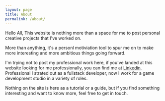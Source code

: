 ```yaml
---
layout: page
title: About
permalink: /about/
---
```


Hello All, This website is nothing more than a space for me to post personal creative projects that I've worked on.

More than anything, it's a personl motiviation tool to spur me on to make more interesting and more ambitious things going forward.

I'm trying not to post my professional work here, if you've landed at this website looking for me professionally, you can find me at [Linkedin](https://www.linkedin.com/in/timothy-wilson-2ba58b48/). Professional I strated out as a fullstack developer, now I work for a game development studio in a variety of roles. 

Nothing on the site is here as a tutorial or a guide, but if you find something interesting and want to know more, feel free to get in touch.